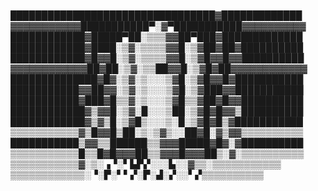 ```
```
█████████████████████████████████▓█████████████
▓▓▓▓▓▓▓▓▓▓▓███████████▀░▓▀███████████▓▓▓▓▓▓▓▓▓▓
████████████▓█████▀██░▒▒▒▓▓██▀███▓█████████████
████████████▓████░▒▓░▒▒▒▒▓▓█░▒▓██▓██▓██████████
████████████▓█▓▓█░▒▓░▒▒▒▒▓▓█░▒▓█▓▓█▓▓██████████
▓▓▓▓▓▓▓▓▓▓▓▓██▓██░▒▓░▒▒██▓▓█░▒▓█▓██▓▓▓▓▓▓▓▓▓▓▓▓
██████████████▓█▓░▒▓░▒░░░▒▓█░▒▓█▓▓█▓███████████
███████████▓▓██▓▓░▒▓░▒░░░▒▓█░▒▓███▓▓███████████
███████████▓███▓█▒▒▓░▒░░░▒▓█▒▒▓██▓█▓▓██████████
████████████▓▒▓▓█░▒▓░█░░░▒██░▒▓█▓█▓▓▒██████████
████████████▓▒▓▒█░▒▓█▒░░░▒░█░▒▓█▓█▒▓███████████
▒▒▒▒▒▒▒▒▒▒▒▓▒█▓▓█▒██░▒░▒▓▒░░██▓█░▓▒▓▓▒▒▒▒▒▒▒▒▒▒
███████████▒▓▓▒▒██████▒▒▓▓▓█████▓█▓░▓██████████
▒▒▒▒▒▒▒▒▒▒▒█▒▒█▓█▓▓▓██▒▒▓▓▓█▓▓▓██▒░▓░▒▒▒▒▒▒▒▒▒▒
▒▒▒▒▒▒▒▒▒▒▒▓░▒░▗▝░▘▙▛▞░░░▙░░▓▒▒░▒▒▒▒▒▒▒▒▒▒▒
▒▒▒▒▒▒▒▒▒▒▒▒░▝░▛░▘▘▞░▛░▟░▞░░▘▞▒▒▒▒▒▒▒▒▒▒
```
```
